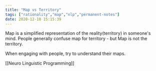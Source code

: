 ```yaml
---
title: "Map vs Territory"
tags: ["rationality","map","nlp","permanent-notes"]
date: 2020-12-18 15:15:39
---
```


Map is a simplified representation of the reality(territory) in someone's mind. People generally confuse map for territory - but Map is not the territory.

When engaging with people, try to understand their maps.

[[Neuro Linguistic Programming]]
